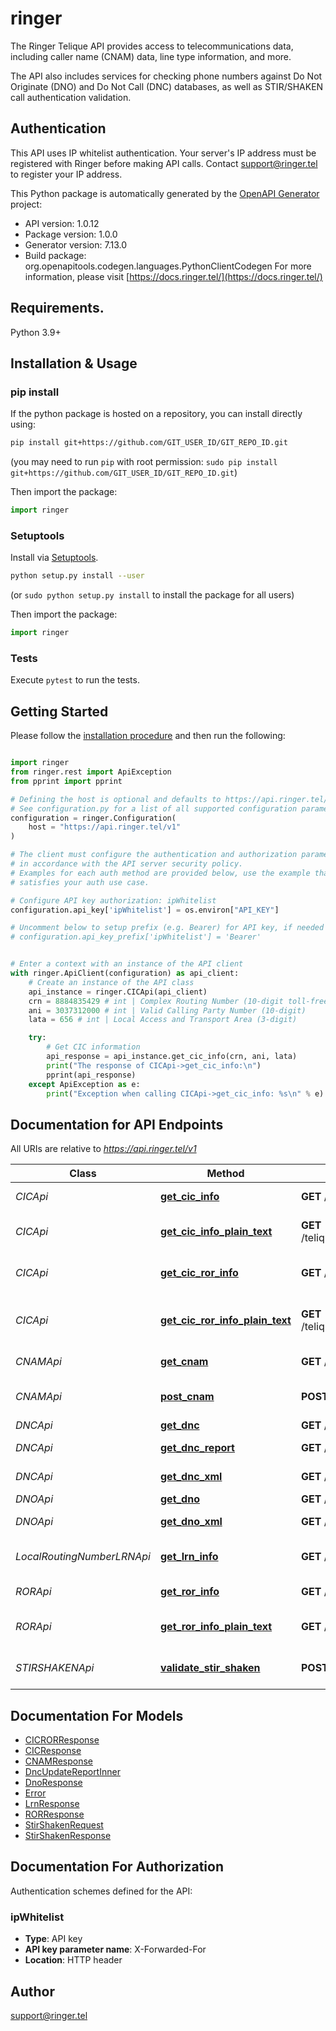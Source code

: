 # ringer
The Ringer Telique API provides access to telecommunications data, 
including caller name (CNAM) data, line type information, and more.

The API also includes services for checking phone numbers against 
Do Not Originate (DNO) and Do Not Call (DNC) databases, as well as 
STIR/SHAKEN call authentication validation.

## Authentication
This API uses IP whitelist authentication. Your server's IP address must be registered with
Ringer before making API calls. Contact support@ringer.tel to register your IP address.


This Python package is automatically generated by the [OpenAPI Generator](https://openapi-generator.tech) project:

- API version: 1.0.12
- Package version: 1.0.0
- Generator version: 7.13.0
- Build package: org.openapitools.codegen.languages.PythonClientCodegen
For more information, please visit [https://docs.ringer.tel/](https://docs.ringer.tel/)

## Requirements.

Python 3.9+

## Installation & Usage
### pip install

If the python package is hosted on a repository, you can install directly using:

```sh
pip install git+https://github.com/GIT_USER_ID/GIT_REPO_ID.git
```
(you may need to run `pip` with root permission: `sudo pip install git+https://github.com/GIT_USER_ID/GIT_REPO_ID.git`)

Then import the package:
```python
import ringer
```

### Setuptools

Install via [Setuptools](http://pypi.python.org/pypi/setuptools).

```sh
python setup.py install --user
```
(or `sudo python setup.py install` to install the package for all users)

Then import the package:
```python
import ringer
```

### Tests

Execute `pytest` to run the tests.

## Getting Started

Please follow the [installation procedure](#installation--usage) and then run the following:

```python

import ringer
from ringer.rest import ApiException
from pprint import pprint

# Defining the host is optional and defaults to https://api.ringer.tel/v1
# See configuration.py for a list of all supported configuration parameters.
configuration = ringer.Configuration(
    host = "https://api.ringer.tel/v1"
)

# The client must configure the authentication and authorization parameters
# in accordance with the API server security policy.
# Examples for each auth method are provided below, use the example that
# satisfies your auth use case.

# Configure API key authorization: ipWhitelist
configuration.api_key['ipWhitelist'] = os.environ["API_KEY"]

# Uncomment below to setup prefix (e.g. Bearer) for API key, if needed
# configuration.api_key_prefix['ipWhitelist'] = 'Bearer'


# Enter a context with an instance of the API client
with ringer.ApiClient(configuration) as api_client:
    # Create an instance of the API class
    api_instance = ringer.CICApi(api_client)
    crn = 8884835429 # int | Complex Routing Number (10-digit toll-free number)
    ani = 3037312000 # int | Valid Calling Party Number (10-digit)
    lata = 656 # int | Local Access and Transport Area (3-digit)

    try:
        # Get CIC information
        api_response = api_instance.get_cic_info(crn, ani, lata)
        print("The response of CICApi->get_cic_info:\n")
        pprint(api_response)
    except ApiException as e:
        print("Exception when calling CICApi->get_cic_info: %s\n" % e)

```

## Documentation for API Endpoints

All URIs are relative to *https://api.ringer.tel/v1*

Class | Method | HTTP request | Description
------------ | ------------- | ------------- | -------------
*CICApi* | [**get_cic_info**](docs/CICApi.md#get_cic_info) | **GET** /telique/cic/{crn}/{ani}/{lata} | Get CIC information
*CICApi* | [**get_cic_info_plain_text**](docs/CICApi.md#get_cic_info_plain_text) | **GET** /telique/cic/{crn}/{ani}/{lata}/plain | Get CIC information (plain text)
*CICApi* | [**get_cic_ror_info**](docs/CICApi.md#get_cic_ror_info) | **GET** /telique/cicror/{crn}/{ani}/{lata} | Get CIC information with ROR
*CICApi* | [**get_cic_ror_info_plain_text**](docs/CICApi.md#get_cic_ror_info_plain_text) | **GET** /telique/cicror/{crn}/{ani}/{lata}/plain | Get CIC information with ROR (plain text)
*CNAMApi* | [**get_cnam**](docs/CNAMApi.md#get_cnam) | **GET** /telique/cnam/{phoneNumber} | CNAM Lookup
*CNAMApi* | [**post_cnam**](docs/CNAMApi.md#post_cnam) | **POST** /telique/cnam | CNAM Lookup (POST)
*DNCApi* | [**get_dnc**](docs/DNCApi.md#get_dnc) | **GET** /telique/dnc/{num} | DNC Lookup
*DNCApi* | [**get_dnc_report**](docs/DNCApi.md#get_dnc_report) | **GET** /telique/dncreport | DNC Update Report
*DNCApi* | [**get_dnc_xml**](docs/DNCApi.md#get_dnc_xml) | **GET** /telique/dnc/{num}/xml | DNC Lookup (XML)
*DNOApi* | [**get_dno**](docs/DNOApi.md#get_dno) | **GET** /telique/dno/{num} | DNO Lookup
*DNOApi* | [**get_dno_xml**](docs/DNOApi.md#get_dno_xml) | **GET** /telique/dno/{num}/xml | DNO Lookup (XML)
*LocalRoutingNumberLRNApi* | [**get_lrn_info**](docs/LocalRoutingNumberLRNApi.md#get_lrn_info) | **GET** /telique/lrn/{phoneNumber} | Retrieve LRN for a phone number
*RORApi* | [**get_ror_info**](docs/RORApi.md#get_ror_info) | **GET** /telique/ror/{crn} | Get ROR information
*RORApi* | [**get_ror_info_plain_text**](docs/RORApi.md#get_ror_info_plain_text) | **GET** /telique/ror/{crn}/plain | Get ROR information (plain text)
*STIRSHAKENApi* | [**validate_stir_shaken**](docs/STIRSHAKENApi.md#validate_stir_shaken) | **POST** /telique/stirshaken/validate | Validate STIR/SHAKEN Identity


## Documentation For Models

 - [CICRORResponse](docs/CICRORResponse.md)
 - [CICResponse](docs/CICResponse.md)
 - [CNAMResponse](docs/CNAMResponse.md)
 - [DncUpdateReportInner](docs/DncUpdateReportInner.md)
 - [DnoResponse](docs/DnoResponse.md)
 - [Error](docs/Error.md)
 - [LrnResponse](docs/LrnResponse.md)
 - [RORResponse](docs/RORResponse.md)
 - [StirShakenRequest](docs/StirShakenRequest.md)
 - [StirShakenResponse](docs/StirShakenResponse.md)


<a id="documentation-for-authorization"></a>
## Documentation For Authorization


Authentication schemes defined for the API:
<a id="ipWhitelist"></a>
### ipWhitelist

- **Type**: API key
- **API key parameter name**: X-Forwarded-For
- **Location**: HTTP header


## Author

support@ringer.tel


